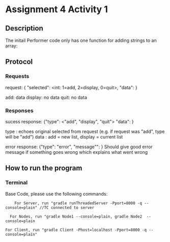 # Assignment 4 Activity 1
## Description
The initail Performer code only has one function for adding strings to an array: 

## Protocol

### Requests
request: { "selected": <int: 1=add, 2=display, 0=quit>, "data": <thing to send>}

  add: data <string>
  display: no data
  quit: no data

### Responses

sucess response: {"type": <"add",
"display", "quit"> "data": <thing to return> }

type <String>: echoes original selected from request (e.g. if request was "add", type will be "add")
data <string>: add = new list, display = current list


error response: {"type": "error", "message"": <error string> }
Should give good error message if something goes wrong which explains what went wrong


## How to run the program
### Terminal
Base Code, please use the following commands:
```
    For Server, run "gradle runThreadedServer -Pport=8000 -q --console=plain" //TC connected to server
```
  ```
    For Nodes, run "gradle Node1 --console=plain, gradle Node2  --console=plain
  ``````   
    For Client, run "gradle Client -Phost=localhost -Pport=8000 -q --console=plain"
```   



